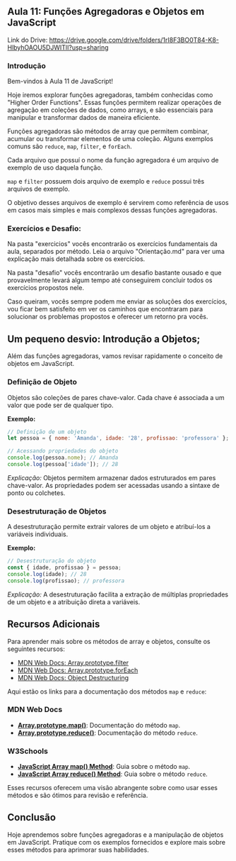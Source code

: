 ## Aula 11: Funções Agregadoras e Objetos em JavaScript

Link do Drive: https://drive.google.com/drive/folders/1rI8F3BO0T84-K8-HlbyhOAOU5DJWITlI?usp=sharing

### Introdução

Bem-vindos à Aula 11 de JavaScript!

Hoje iremos explorar funções agregadoras, também conhecidas como "Higher Order Functions". Essas funções permitem realizar operações de agregação em coleções de dados, como arrays, e são essenciais para manipular e transformar dados de maneira eficiente.

Funções agregadoras são métodos de array que permitem combinar, acumular ou transformar elementos de uma coleção. Alguns exemplos comuns são `reduce`, `map`, `filter`, e `forEach`.

Cada arquivo que possuí o nome da função agregadora é um arquivo de exemplo de uso daquela função.

`map` e `filter` possuem dois arquivo de exemplo e `reduce` possui três arquivos de exemplo.

O objetivo desses arquivos de exemplo é servirem como referência de usos em casos mais simples e mais complexos dessas funções agregadoras.


### Exercícios e Desafio:

Na pasta "exercicios" vocês encontrarão os exercícios fundamentais da aula, separados por método.
Leia o arquivo "Orientação.md" para ver uma explicação mais detalhada sobre os exercícios.

Na pasta "desafio" vocês encontrarão um desafio bastante ousado e que provavelmente levará algum tempo até conseguirem concluir todos os exercícios propostos nele.

Caso queiram, vocês sempre podem me enviar as soluções dos exercícios, vou ficar bem satisfeito em ver os caminhos que encontraram para solucionar os problemas propostos e oferecer um retorno pra vocês.


## Um pequeno desvio: Introdução a Objetos;

Além das funções agregadoras, vamos revisar rapidamente o conceito de objetos em JavaScript.

### Definição de Objeto

Objetos são coleções de pares chave-valor. Cada chave é associada a um valor que pode ser de qualquer tipo.

**Exemplo:**

```javascript
// Definição de um objeto
let pessoa = { nome: 'Amanda', idade: '28', profissao: 'professora' };

// Acessando propriedades do objeto
console.log(pessoa.nome); // Amanda
console.log(pessoa['idade']); // 28
```

*Explicação:* Objetos permitem armazenar dados estruturados em pares chave-valor. As propriedades podem ser acessadas usando a sintaxe de ponto ou colchetes.

### Desestruturação de Objetos

A desestruturação permite extrair valores de um objeto e atribuí-los a variáveis individuais.

**Exemplo:**

```javascript
// Desestruturação do objeto
const { idade, profissao } = pessoa;
console.log(idade); // 28
console.log(profissao); // professora
```

*Explicação:* A desestruturação facilita a extração de múltiplas propriedades de um objeto e a atribuição direta a variáveis.

## Recursos Adicionais

Para aprender mais sobre os métodos de array e objetos, consulte os seguintes recursos:

- [MDN Web Docs: Array.prototype.filter](https://developer.mozilla.org/en-US/docs/Web/JavaScript/Reference/Global_Objects/Array/filter)
- [MDN Web Docs: Array.prototype.forEach](https://developer.mozilla.org/en-US/docs/Web/JavaScript/Reference/Global_Objects/Array/forEach)
- [MDN Web Docs: Object Destructuring](https://developer.mozilla.org/en-US/docs/Web/JavaScript/Reference/Operators/Destructuring_assignment)



Aqui estão os links para a documentação dos métodos `map` e `reduce`:

### MDN Web Docs

- **[Array.prototype.map()](https://developer.mozilla.org/en-US/docs/Web/JavaScript/Reference/Global_Objects/Array/map)**: Documentação do método `map`.
- **[Array.prototype.reduce()](https://developer.mozilla.org/en-US/docs/Web/JavaScript/Reference/Global_Objects/Array/reduce)**: Documentação do método `reduce`.

### W3Schools

- **[JavaScript Array map() Method](https://www.w3schools.com/js/js_array_map.asp)**: Guia sobre o método `map`.
- **[JavaScript Array reduce() Method](https://www.w3schools.com/js/js_array_reduce.asp)**: Guia sobre o método `reduce`.

Esses recursos oferecem uma visão abrangente sobre como usar esses métodos e são ótimos para revisão e referência.

## Conclusão

Hoje aprendemos sobre funções agregadoras e a manipulação de objetos em JavaScript. Pratique com os exemplos fornecidos e explore mais sobre esses métodos para aprimorar suas habilidades.

